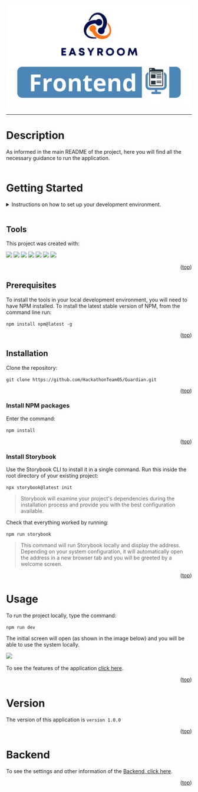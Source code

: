 <p align="center" ><img src=".././img/frontend.png" width="500px" /></p>

---

# Description

As informed in the main README of the project, here you will find all the necessary guidance to run the application.
<br/><br/>

# Getting Started

<details>
<summary>
Instructions on how to set up your development environment.
</summary>

###

- [Tools](#tools)
- [Prerequisites](#Prerequisites)
- [Installation](#installation)
- [NPM Packages](#install-npm-packages)
- [Storybook](#install-storybook)
- [Usage](#usage)

</details>

<br/>

## Tools

This project was created with:

<p>
<a href="https://code.visualstudio.com"><img src="https://img.shields.io/badge/VSCode-0078D4?style=for-the-badge&logo=visual%20studio%20code&logoColor=white" /></a>
<a href="https://ubuntu.com"><img src="https://img.shields.io/badge/Ubuntu-E95420?style=for-the-badge&logo=ubuntu&logoColor=white" /></a>
<a href="https://react.dev"><img src="https://img.shields.io/badge/React-20232A?style=for-the-badge&logo=react&logoColor=61DAFB" /></a>
<a href="https://vitejs.dev"><img src="https://img.shields.io/badge/Vite-B73BFE?style=for-the-badge&logo=vite&logoColor=FFD62E" /></a>
<a href="https://www.typescriptlang.org"><img src="https://img.shields.io/badge/TypeScript-007ACC?style=for-the-badge&logo=typescript&logoColor=white" /></a>
<a href="https://tailwindcss.com"><img src="https://img.shields.io/badge/Tailwind_CSS-38B2AC?style=for-the-badge&logo=tailwind-css&logoColor=white" /></a>
<a href="https://storybook.js.org"><img src="https://img.shields.io/badge/storybook-FF4785?style=for-the-badge&logo=storybook&logoColor=white" /></a>
</p>

<p align="right">(<a href="#getting-started">top</a>)</p>

## Prerequisites

To install the tools in your local development environment, you will need to have NPM installed. To install the latest stable version of NPM, from the command line run:

```npm install npm@latest -g```

<p align="right">(<a href="#getting-started">top</a>)</p>

## Installation

Clone the repository:

```git clone https://github.com/HackathonTeam05/Guardian.git```

<p align="right">(<a href="#getting-started">top</a>)</p>

### Install NPM packages

Enter the command:

```npm install```

<p align="right">(<a href="#getting-started">top</a>)</p>

### Install Storybook

Use the Storybook CLI to install it in a single command. Run this inside the root directory of your existing project:

```npx storybook@latest init```

> Storybook will examine your project's dependencies during the installation process and provide you with the best configuration available.

Check that everything worked by running:

```npm run storybook```

> This command will run Storybook locally and display the address. Depending on your system configuration, it will automatically open the address in a new browser tab and you will be greeted by a welcome screen.

<p align="right">(<a href="#getting-started">top</a>)</p>

# Usage

To run the project locally, type the command:

```npm run dev```

The initial screen will open (as shown in the image below) and you will be able to use the system locally.

<p><img src=".././img/login.png" width="500px" /></p>

To see the features of the application [click here](/README.md).

<p align="right">(<a href="#getting-started">top</a>)</p>

# Version

The version of this application is ```version 1.0.0```

<p align="right">(<a href="#getting-started">top</a>)</p>

# Backend

To see the settings and other information of the [Backend, click here](/backend/README.md).

<p align="right">(<a href="#getting-started">top</a>)</p>